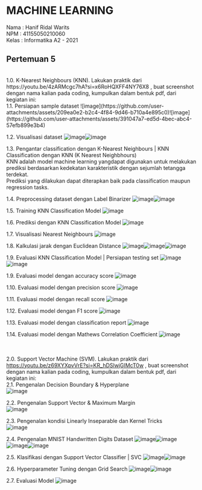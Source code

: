 # MACHINE LEARNING <br>
Nama : Hanif Ridal Warits <br>
NPM : 41155050210060 <br>
Kelas : Informatika A2 - 2021 <br>

## Pertemuan 5
<br>
1.0. K-Nearest Neighbours (KNN). Lakukan praktik dari https://youtu.be/4zARMcgc7hA?si=x6RoHQXFF4NY76X8 , buat screenshot dengan nama kalian pada coding, kumpulkan dalam bentuk pdf, dari kegiatan ini: <br>
1.1. Persiapan sample dataset
![image](https://github.com/user-attachments/assets/209ea0e2-b2c4-4f84-9d46-b710a4e895c0)![image](https://github.com/user-attachments/assets/391047a7-ed5d-4bec-abc4-57efb899e3b4)

1.2. Visualisasi dataset
![image](https://github.com/user-attachments/assets/79bf6537-aa48-4880-b831-a4194f053d4f)![image](https://github.com/user-attachments/assets/ffe1e38b-3261-4a21-997e-831ae4ca35bd)

1.3. Pengantar classification dengan K-Nearest Neighbours | KNN <br>
Classification dengan KNN (K Nearest Neighbhours) <br>
KNN adalah model machine learning yangdapat digunakan untuk melakukan prediksi berdasarkan kedekatan karakteristik dengan sejumlah tetangga terdekat. <br>
Prediksi yang dilakukan dapat diterapkan baik pada classification maupun regression tasks. <br>

1.4. Preprocessing dataset dengan Label Binarizer
![image](https://github.com/user-attachments/assets/0cac8ea5-f6b9-4c72-a810-1b61e24f496b)![image](https://github.com/user-attachments/assets/21bc1188-ae7d-4f08-b75e-483e6d7e5674)

1.5. Training KNN Classification Model
![image](https://github.com/user-attachments/assets/a56c54ee-4557-4acd-8d2d-62117ea84243)

1.6. Prediksi dengan KNN Classification Model
![image](https://github.com/user-attachments/assets/ff69d03a-409d-430b-9977-da69c22f1fcf)

1.7. Visualisasi Nearest Neighbours
![image](https://github.com/user-attachments/assets/e635c38f-8315-41e2-9609-fefa793d440f)

1.8. Kalkulasi jarak dengan Euclidean Distance
![image](https://github.com/user-attachments/assets/9d17b203-3623-4338-aa53-18e818c0f123)![image](https://github.com/user-attachments/assets/f51d5d8a-3165-401f-9aec-714587871b85)![image](https://github.com/user-attachments/assets/f5e4faa8-e8c3-4832-91c7-9e13e8941cbb)

1.9. Evaluasi KNN Classification Model | Persiapan testing set
![image](https://github.com/user-attachments/assets/0edb2305-f8af-4c35-bf79-0f39643e6949)![image](https://github.com/user-attachments/assets/78a24959-8098-4fdd-9fee-a30c17167027)

1.9. Evaluasi model dengan accuracy score
![image](https://github.com/user-attachments/assets/25f7049d-b090-4cde-8c85-b4af1fedcf36)

1.10. Evaluasi model dengan precision score
![image](https://github.com/user-attachments/assets/761e1e7b-31a8-42ff-aec0-1ae0b7160949)

1.11. Evaluasi model dengan recall score
![image](https://github.com/user-attachments/assets/152f6c1d-7ae7-489f-a278-c39a09573980)

1.12. Evaluasi model dengan F1 score
![image](https://github.com/user-attachments/assets/f553ca0b-3bf5-466a-a4a2-e9b56a6d7253)

1.13. Evaluasi model dengan classification report
![image](https://github.com/user-attachments/assets/98e88074-aef2-4339-a310-da2da9c1fa16)

1.14. Evaluasi model dengan Mathews Correlation Coefficient
![image](https://github.com/user-attachments/assets/5db424fa-0b33-4413-9590-6db733942e48)

<br> <br>
2.0. Support Vector Machine (SVM). Lakukan praktik dari https://youtu.be/z69XYXpvVrE?si=KR_hDSlwjGIMcT0w , buat screenshot dengan nama kalian pada coding, kumpulkan dalam bentuk pdf, dari kegiatan ini: <br>
2.1. Pengenalan Decision Boundary & Hyperplane <br>
![image](https://github.com/user-attachments/assets/94139a21-56e9-4109-aa97-32ed04987f75)

2.2. Pengenalan Support Vector & Maximum Margin <br>
![image](https://github.com/user-attachments/assets/06f2b0c2-c075-4c19-99f4-5eb686c7d7a0)

2.3. Pengenalan kondisi Linearly Inseparable dan Kernel Tricks <br>
![image](https://github.com/user-attachments/assets/3d8b835e-650d-4457-a626-5481006557c8)

2.4. Pengenalan MNIST Handwritten Digits Dataset 
![image](https://github.com/user-attachments/assets/69fe7c77-2113-4bcf-981f-1087c9b1eb3e)![image](https://github.com/user-attachments/assets/b60874b5-614f-4b16-848c-968dd50252eb)![image](https://github.com/user-attachments/assets/43c019ca-6248-46d4-b114-9897a2951b9f)![image](https://github.com/user-attachments/assets/41dc2fa5-475d-40cc-a50f-95a4c6156151)

2.5. Klasifikasi dengan Support Vector Classifier | SVC
![image](https://github.com/user-attachments/assets/79ad37dc-1262-4df0-bb04-a7ceea8fd880)![image](https://github.com/user-attachments/assets/ab22feea-3d55-49e3-bb1e-a4c21901136e)

2.6. Hyperparameter Tuning dengan Grid Search
![image](https://github.com/user-attachments/assets/a2e5d6e0-dc2d-44d6-821b-9c857c0df814)![image](https://github.com/user-attachments/assets/f23735e1-f4d8-4469-a95f-391824bea240)

2.7. Evaluasi Model
![image](https://github.com/user-attachments/assets/72248aa8-4bee-454a-8fe8-093cd4565223)


